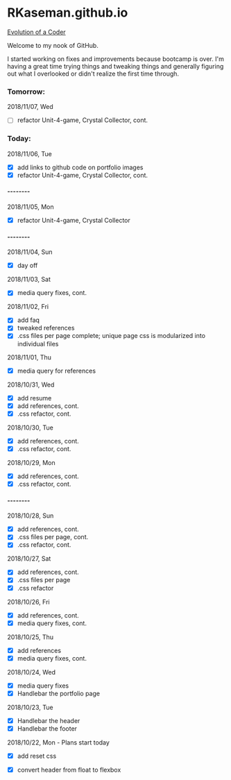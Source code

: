 # RKaseman.github.io

[Evolution of a Coder](https://rkaseman.github.io/)

Welcome to my nook of GitHub.

I started working on fixes and improvements because bootcamp is over. I'm having a great time trying things and tweaking things and generally figuring out what I overlooked or didn't realize the first time through.

### **Tomorrow:**

2018/11/07, Wed
- [ ] refactor Unit-4-game, Crystal Collector, cont.

### **Today:**

2018/11/06, Tue
- [x] add links to github code on portfolio images
- [x] refactor Unit-4-game, Crystal Collector, cont.

#### **--------**

2018/11/05, Mon
- [x] refactor Unit-4-game, Crystal Collector

#### --------

2018/11/04, Sun
- [x] day off

2018/11/03, Sat
- [x] media query fixes, cont.

2018/11/02, Fri
- [x] add faq
- [x] tweaked references
- [x] .css files per page complete; unique page css is modularized into individual files

2018/11/01, Thu
- [x] media query for references

2018/10/31, Wed
- [x] add resume
- [x] add references, cont.
- [x] .css refactor, cont.

2018/10/30, Tue
- [x] add references, cont.
- [x] .css refactor, cont.

2018/10/29, Mon
- [x] add references, cont.
- [x] .css refactor, cont.

#### --------

2018/10/28, Sun
- [x] add references, cont.
- [x] .css files per page, cont.
- [x] .css refactor, cont.

2018/10/27, Sat
- [x] add references, cont.
- [x] .css files per page
- [x] .css refactor

2018/10/26, Fri
- [x] add references, cont.
- [x] media query fixes, cont.

2018/10/25, Thu
- [x] add references
- [x] media query fixes, cont.

2018/10/24, Wed
- [x] media query fixes
- [x] Handlebar the portfolio page

2018/10/23, Tue
- [x] Handlebar the header
- [x] Handlebar the footer

2018/10/22, Mon - Plans start today
- [x] add reset css
- [x] convert header from float to flexbox

